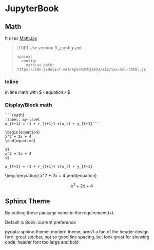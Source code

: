 # JupyterBook

## Math

It uses [MathJax]

> [!TIP] Use version 3 
> _config.yml 
> ```
> sphinx:
>   config:
>     mathjax_path: https://cdn.jsdelivr.net/npm/mathjax@3/es5/tex-mml-chtml.js
> ```



[MathJax]:  https://docs.mathjax.org/en/latest/

### Inline

in line math with \$ \<equation\> \$

### Display/Block math

```
```{math}
:label: my-label
w_{t+1} = (1 + r_{t+1}) s(w_t) + y_{t+1}```

\begin{equation}
x^2 + 2x + 4
\end{equation}

$$
x^2 + 2x + 4
$$

```

```{math}
w_{t+1} = (1 + r_{t+1}) s(w_t) + y_{t+1}
```

\begin{equation}
x^2 + 2x + 4
\end{equation}

$$
x^2 + 2x + 4
$$

## Sphinx Theme

By putting these package name in the requirement.txt.

Default is Book: current preference

pydata-sphinx-theme: modern theme, aren't a fan of the header design\
furo: great sidebar, not so good line spacing, but look great for showing code, header font too large and bold